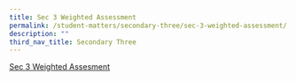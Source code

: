 ```yaml
---
title: Sec 3 Weighted Assessment
permalink: /student-matters/secondary-three/sec-3-weighted-assessment/
description: ""
third_nav_title: Secondary Three
---
```

[Sec 3 Weighted Assesment](https://for.edu.sg/2023-nss-t2wa-s3)